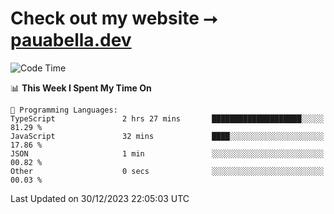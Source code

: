# Check out my website ⭢ [pauabella.dev](https://pauabella.dev)

<!--START_SECTION:waka-->
![Code Time](http://img.shields.io/badge/Code%20Time-2%2C818%20hrs%2047%20mins-blue)

📊 **This Week I Spent My Time On** 

```text
💬 Programming Languages: 
TypeScript               2 hrs 27 mins       ████████████████████░░░░░   81.29 % 
JavaScript               32 mins             ████░░░░░░░░░░░░░░░░░░░░░   17.86 % 
JSON                     1 min               ░░░░░░░░░░░░░░░░░░░░░░░░░   00.82 % 
Other                    0 secs              ░░░░░░░░░░░░░░░░░░░░░░░░░   00.03 % 
```


 Last Updated on 30/12/2023 22:05:03 UTC
<!--END_SECTION:waka-->
